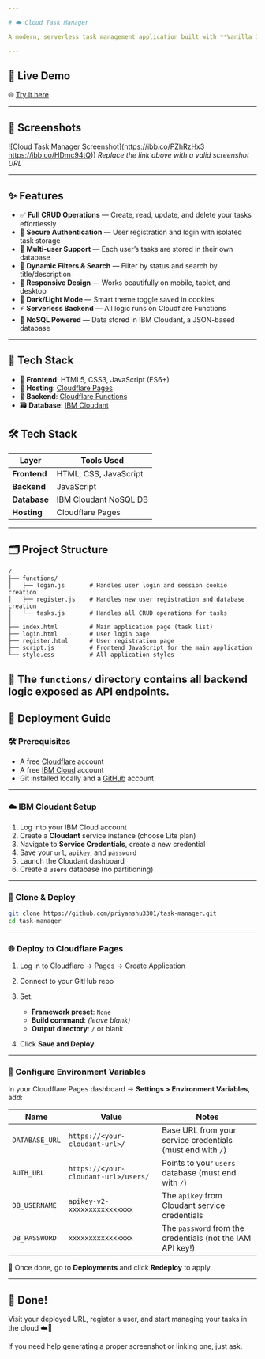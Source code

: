 ```yaml
---

# ☁️ Cloud Task Manager

A modern, serverless task management application built with **Vanilla JavaScript**, hosted on **Cloudflare Pages**, powered by **Cloudflare Functions** and **IBM Cloudant**. This project delivers a full-featured, multi-user to-do list experience with a sleek, responsive interface.

---
```


## 🔗 Live Demo

🌐 [Try it here](https://task-manager-ag0.pages.dev/)

---

## 📸 Screenshots

![Cloud Task Manager Screenshot](https://ibb.co/PZhRzHx3
https://ibb.co/HDmc94tQ))
*Replace the link above with a valid screenshot URL*

---

## ✨ Features

* ✅ **Full CRUD Operations** — Create, read, update, and delete your tasks effortlessly
* 🔐 **Secure Authentication** — User registration and login with isolated task storage
* 👥 **Multi-user Support** — Each user’s tasks are stored in their own database
* 🔎 **Dynamic Filters & Search** — Filter by status and search by title/description
* 📱 **Responsive Design** — Works beautifully on mobile, tablet, and desktop
* 🌙 **Dark/Light Mode** — Smart theme toggle saved in cookies
* ⚡ **Serverless Backend** — All logic runs on Cloudflare Functions
* 🧱 **NoSQL Powered** — Data stored in IBM Cloudant, a JSON-based database

---

## 🧰 Tech Stack

* 🎨 **Frontend**: HTML5, CSS3, JavaScript (ES6+)
* 🚀 **Hosting**: [Cloudflare Pages](https://pages.cloudflare.com/)
* 🧠 **Backend**: [Cloudflare Functions](https://developers.cloudflare.com/pages/functions/)
* 🗃️ **Database**: [IBM Cloudant](https://www.ibm.com/cloud/cloudant)

## 🛠 Tech Stack

| Layer       | Tools Used                        |
|-------------|-----------------------------------|
| **Frontend**| HTML, CSS, JavaScript             |
| **Backend** | JavaScript                        |
| **Database**| IBM Cloudant NoSQL DB             |
| **Hosting** | Cloudflare Pages                  |

---

## 🗂️ Project Structure

```
/
├── functions/
│   ├── login.js       # Handles user login and session cookie creation
│   ├── register.js    # Handles new user registration and database creation
│   └── tasks.js       # Handles all CRUD operations for tasks
│
├── index.html         # Main application page (task list)
├── login.html         # User login page
├── register.html      # User registration page
├── script.js          # Frontend JavaScript for the main application
└── style.css          # All application styles
```

🧩 The `functions/` directory contains all backend logic exposed as API endpoints.
---

## 🚀 Deployment Guide

### 🛠️ Prerequisites

* A free [Cloudflare](https://dash.cloudflare.com/sign-up) account
* A free [IBM Cloud](https://cloud.ibm.com/registration) account
* Git installed locally and a [GitHub](https://github.com/) account

---

### ☁️ IBM Cloudant Setup

1. Log into your IBM Cloud account
2. Create a **Cloudant** service instance (choose Lite plan)
3. Navigate to **Service Credentials**, create a new credential
4. Save your `url`, `apikey`, and `password`
5. Launch the Cloudant dashboard
6. Create a **`users`** database (no partitioning)

---

### 🔄 Clone & Deploy

```bash
git clone https://github.com/priyanshu3301/task-manager.git
cd task-manager
```

---

### 🌐 Deploy to Cloudflare Pages

1. Log in to Cloudflare → Pages → Create Application
2. Connect to your GitHub repo
3. Set:

   * **Framework preset**: `None`
   * **Build command**: *(leave blank)*
   * **Output directory**: `/` or blank
4. Click **Save and Deploy**

---

### 🔐 Configure Environment Variables

In your Cloudflare Pages dashboard → **Settings > Environment Variables**, add:

| Name           | Value                                | Notes                                                      |
| -------------- | ------------------------------------ | ---------------------------------------------------------- |
| `DATABASE_URL` | `https://<your-cloudant-url>/`       | Base URL from your service credentials (must end with `/`) |
| `AUTH_URL`     | `https://<your-cloudant-url>/users/` | Points to your `users` database (must end with `/`)        |
| `DB_USERNAME`  | `apikey-v2-xxxxxxxxxxxxxxxx`         | The `apikey` from Cloudant service credentials             |
| `DB_PASSWORD`  | `xxxxxxxxxxxxxxxx`                   | The `password` from the credentials (not the IAM API key!) |

🔁 Once done, go to **Deployments** and click **Redeploy** to apply.

---

## 🎉 Done!

Visit your deployed URL, register a user, and start managing your tasks in the cloud ☁️📝

If you need help generating a proper screenshot or linking one, just ask.
